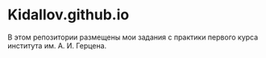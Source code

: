 # Kidallov.github.io
В этом репозитории размещены мои задания с практики первого курса института им. А. И. Герцена.
